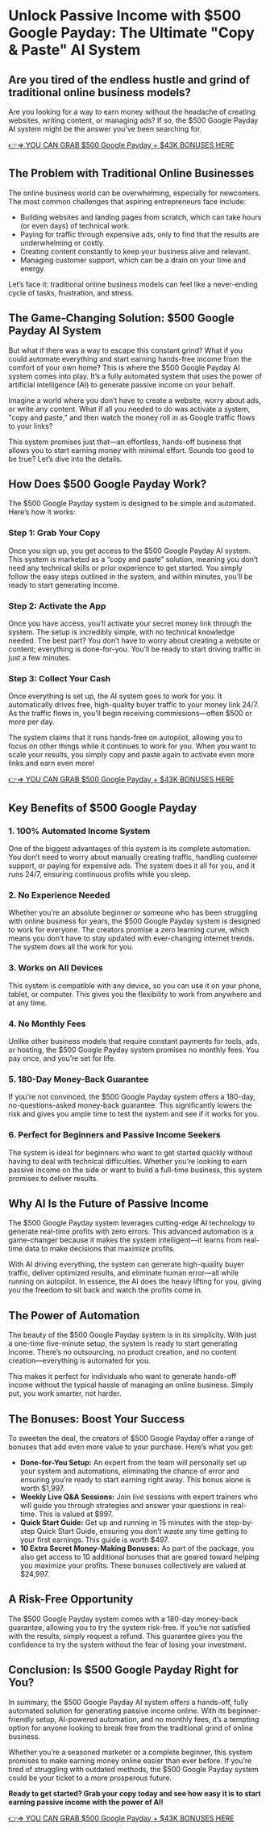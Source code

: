 # Unlock Passive Income with $500 Google Payday: The Ultimate "Copy & Paste" AI System

## Are you tired of the endless hustle and grind of traditional online business models?
Are you looking for a way to earn money without the headache of creating websites, writing content, or managing ads? If so, the $500 Google Payday AI system might be the answer you’ve been searching for.

[👉⇒ YOU CAN GRAB $500 Google Payday + $43K BONUSES HERE](https://digitalpromoreviews.com/500-google-payday-review/)

## The Problem with Traditional Online Businesses
The online business world can be overwhelming, especially for newcomers. The most common challenges that aspiring entrepreneurs face include:

- Building websites and landing pages from scratch, which can take hours (or even days) of technical work.
- Paying for traffic through expensive ads, only to find that the results are underwhelming or costly.
- Creating content constantly to keep your business alive and relevant.
- Managing customer support, which can be a drain on your time and energy.

Let’s face it: traditional online business models can feel like a never-ending cycle of tasks, frustration, and stress.

## The Game-Changing Solution: $500 Google Payday AI System
But what if there was a way to escape this constant grind? What if you could automate everything and start earning hands-free income from the comfort of your own home? This is where the $500 Google Payday AI system comes into play. It’s a fully automated system that uses the power of artificial intelligence (AI) to generate passive income on your behalf.

Imagine a world where you don’t have to create a website, worry about ads, or write any content. What if all you needed to do was activate a system, "copy and paste," and then watch the money roll in as Google traffic flows to your links?

This system promises just that—an effortless, hands-off business that allows you to start earning money with minimal effort. Sounds too good to be true? Let’s dive into the details.

## How Does $500 Google Payday Work?
The $500 Google Payday system is designed to be simple and automated. Here’s how it works:

### Step 1: Grab Your Copy
Once you sign up, you get access to the $500 Google Payday AI system. This system is marketed as a “copy and paste” solution, meaning you don’t need any technical skills or prior experience to get started. You simply follow the easy steps outlined in the system, and within minutes, you’ll be ready to start generating income.

### Step 2: Activate the App
Once you have access, you’ll activate your secret money link through the system. The setup is incredibly simple, with no technical knowledge needed. The best part? You don’t have to worry about creating a website or content; everything is done-for-you. You’ll be ready to start driving traffic in just a few minutes.

### Step 3: Collect Your Cash
Once everything is set up, the AI system goes to work for you. It automatically drives free, high-quality buyer traffic to your money link 24/7. As the traffic flows in, you’ll begin receiving commissions—often $500 or more per day.

The system claims that it runs hands-free on autopilot, allowing you to focus on other things while it continues to work for you. When you want to scale your results, you simply copy and paste again to activate even more links and earn even more!

[👉⇒ YOU CAN GRAB $500 Google Payday + $43K BONUSES HERE](https://digitalpromoreviews.com/500-google-payday-review/)

## Key Benefits of $500 Google Payday

### 1. 100% Automated Income System
One of the biggest advantages of this system is its complete automation. You don’t need to worry about manually creating traffic, handling customer support, or paying for expensive ads. The system does it all for you, and it runs 24/7, ensuring continuous profits while you sleep.

### 2. No Experience Needed
Whether you’re an absolute beginner or someone who has been struggling with online business for years, the $500 Google Payday system is designed to work for everyone. The creators promise a zero learning curve, which means you don’t have to stay updated with ever-changing internet trends. The system does all the work for you.

### 3. Works on All Devices
This system is compatible with any device, so you can use it on your phone, tablet, or computer. This gives you the flexibility to work from anywhere and at any time.

### 4. No Monthly Fees
Unlike other business models that require constant payments for tools, ads, or hosting, the $500 Google Payday system promises no monthly fees. You pay once, and you’re set for life.

### 5. 180-Day Money-Back Guarantee
If you’re not convinced, the $500 Google Payday system offers a 180-day, no-questions-asked money-back guarantee. This significantly lowers the risk and gives you ample time to test the system and see if it works for you.

### 6. Perfect for Beginners and Passive Income Seekers
The system is ideal for beginners who want to get started quickly without having to deal with technical difficulties. Whether you’re looking to earn passive income on the side or want to build a full-time business, this system promises to deliver results.

## Why AI Is the Future of Passive Income
The $500 Google Payday system leverages cutting-edge AI technology to generate real-time profits with zero errors. This advanced automation is a game-changer because it makes the system intelligent—it learns from real-time data to make decisions that maximize profits.

With AI driving everything, the system can generate high-quality buyer traffic, deliver optimized results, and eliminate human error—all while running on autopilot. In essence, the AI does the heavy lifting for you, giving you the freedom to sit back and watch the profits come in.

## The Power of Automation
The beauty of the $500 Google Payday system is in its simplicity. With just a one-time five-minute setup, the system is ready to start generating income. There’s no outsourcing, no product creation, and no content creation—everything is automated for you.

This makes it perfect for individuals who want to generate hands-off income without the typical hassle of managing an online business. Simply put, you work smarter, not harder.

## The Bonuses: Boost Your Success
To sweeten the deal, the creators of $500 Google Payday offer a range of bonuses that add even more value to your purchase. Here’s what you get:

- **Done-for-You Setup:** An expert from the team will personally set up your system and automations, eliminating the chance of error and ensuring you’re ready to start earning right away. This bonus alone is worth $1,997.
- **Weekly Live Q&A Sessions:** Join live sessions with expert trainers who will guide you through strategies and answer your questions in real-time. This is valued at $997.
- **Quick Start Guide:** Get up and running in 15 minutes with the step-by-step Quick Start Guide, ensuring you don’t waste any time getting to your first earnings. This guide is worth $497.
- **10 Extra Secret Money-Making Bonuses:** As part of the package, you also get access to 10 additional bonuses that are geared toward helping you maximize your profits. These bonuses collectively are valued at $24,997.

## A Risk-Free Opportunity
The $500 Google Payday system comes with a 180-day money-back guarantee, allowing you to try the system risk-free. If you’re not satisfied with the results, simply request a refund. This guarantee gives you the confidence to try the system without the fear of losing your investment.

## Conclusion: Is $500 Google Payday Right for You?
In summary, the $500 Google Payday AI system offers a hands-off, fully automated solution for generating passive income online. With its beginner-friendly setup, AI-powered automation, and no monthly fees, it’s a tempting option for anyone looking to break free from the traditional grind of online business.

Whether you’re a seasoned marketer or a complete beginner, this system promises to make earning money online easier than ever before. If you’re tired of struggling with outdated methods, the $500 Google Payday system could be your ticket to a more prosperous future.

**Ready to get started? Grab your copy today and see how easy it is to start earning passive income with the power of AI!**

[👉⇒ YOU CAN GRAB $500 Google Payday + $43K BONUSES HERE](https://digitalpromoreviews.com/500-google-payday-review/)
